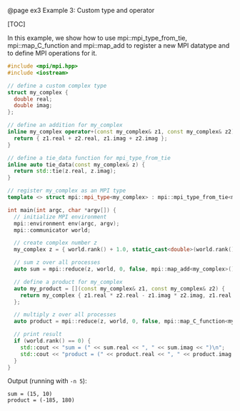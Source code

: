 @page ex3 Example 3: Custom type and operator

[TOC]

In this example, we show how to use mpi::mpi_type_from_tie, mpi::map_C_function and mpi::map_add to register a new MPI datatype and to define MPI operations for it.

```cpp
#include <mpi/mpi.hpp>
#include <iostream>

// define a custom complex type
struct my_complex {
  double real;
  double imag;
};

// define an addition for my_complex
inline my_complex operator+(const my_complex& z1, const my_complex& z2) {
  return { z1.real + z2.real, z1.imag + z2.imag };
}

// define a tie_data function for mpi_type_from_tie
inline auto tie_data(const my_complex& z) {
  return std::tie(z.real, z.imag);
}

// register my_complex as an MPI type
template <> struct mpi::mpi_type<my_complex> : mpi::mpi_type_from_tie<my_complex> {};

int main(int argc, char *argv[]) {
  // initialize MPI environment
  mpi::environment env(argc, argv);
  mpi::communicator world;

  // create complex number z
  my_complex z = { world.rank() + 1.0, static_cast<double>(world.rank()) };

  // sum z over all processes
  auto sum = mpi::reduce(z, world, 0, false, mpi::map_add<my_complex>());

  // define a product for my_complex
  auto my_product = [](const my_complex& z1, const my_complex& z2) {
    return my_complex { z1.real * z2.real - z1.imag * z2.imag, z1.real * z2.imag + z1.imag * z2.real };
  };

  // multiply z over all processes
  auto product = mpi::reduce(z, world, 0, false, mpi::map_C_function<my_complex, my_product>());

  // print result
  if (world.rank() == 0) {
    std::cout << "sum = (" << sum.real << ", " << sum.imag << ")\n";
    std::cout << "product = (" << product.real << ", " << product.imag << ")\n";
  }
}
```

Output (running with `-n 5`):

```
sum = (15, 10)
product = (-185, 180)
```